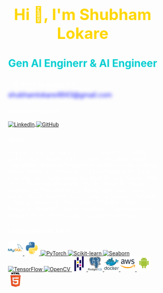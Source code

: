 <div style="background-image: url('https://drive.google.com/uc?id=1cfibe3k7D78yCx_cK0YK_doIAd5UOWf_'); background-size: cover; background-position: center; padding: 50px; height: 100vh;">
  <h1 align="center" style="color: #FFD700; font-size: 3em; font-weight: bold;">Hi 👋, I'm Shubham Lokare</h1>
  <h3 align="center" style="color: #00CED1; font-size: 2em;">Gen AI Enginerr & AI Engineer</h3>

  <p align="left" style="color: white; font-size: 18px;">
    - 📫 How to reach me 
    <span style="color: blue; filter: blur(5px); cursor: pointer;" onmouseover="this.style.filter='none'" onmouseout="this.style.filter='blur(5px)'">
      shubhamlokare4843@gmail.com
    </span>
  </p>

  <h3 align="left" style="color: white;">Connect with me:</h3>
  <p align="left">
    <a href="https://www.linkedin.com/in/shubhamlokare-aiengineer/" target="blank">
      <img align="center" src="https://raw.githubusercontent.com/rahuldkjain/github-profile-readme-generator/master/src/images/icons/Social/linked-in-alt.svg" alt="LinkedIn" height="30" width="40" />
    </a>
    <a href="https://github.com/shubhaml4843" target="blank">
      <img align="center" src="https://raw.githubusercontent.com/rahuldkjain/github-profile-readme-generator/master/src/images/icons/Social/github.svg" alt="GitHub" height="30" width="40" />
    </a>
  </p>

  <h3 align="left" style="color: white;">Skills:</h3>
  <p align="left" style="color: white;">
    - Python  
    - Machine Learning  
    - SQL  
    - OpenCV  
    - Computer Vision  
    - BERT  
    - NLTK  
    - AWS  
    - Transformer  
    - RAG  
    - AWS SageMaker  
    - Business Requirement Analysis  
    - ANN (Artificial Neural Networks)  
    - Regression  
    - Data Visualization  
    - Deep Learning  
    - LLM (Large Language Models)  
    - LangChain  
    - RNN (Recurrent Neural Networks)  
    - YOLO  
    - Power BI  
    - Cluster Analysis  
    - CNN (Convolutional Neural Networks)  
    - Keras  
    - GenAI  
    - TensorFlow  
    - Numpy  
    - Statistical Analysis  
    - PyTorch  
    - Pandas  
    - Matplotlib  
    - Scikit-learn  
    - PySpark  
    - Data Analytics  
    - Streamlit  
    - Jupyter Notebook  
    - Exploratory Data Analysis (EDA)  
    - NLP (Natural Language Processing)
  </p>

  <h3 align="left" style="color: white;">Languages and Tools:</h3>
  <p align="left"> 
    <a href="https://www.mysql.com/" target="_blank" rel="noreferrer"> 
      <img src="https://raw.githubusercontent.com/devicons/devicon/master/icons/mysql/mysql-original-wordmark.svg" alt="MySQL" width="40" height="40"/> 
    </a> 
    <a href="https://www.python.org" target="_blank" rel="noreferrer"> 
      <img src="https://raw.githubusercontent.com/devicons/devicon/master/icons/python/python-original.svg" alt="Python" width="40" height="40"/> 
    </a> 
    <a href="https://pytorch.org/" target="_blank" rel="noreferrer"> 
      <img src="https://www.vectorlogo.zone/logos/pytorch/pytorch-icon.svg" alt="PyTorch" width="40" height="40"/> 
    </a> 
    <a href="https://scikit-learn.org/" target="_blank" rel="noreferrer"> 
      <img src="https://upload.wikimedia.org/wikipedia/commons/0/05/Scikit_learn_logo_small.svg" alt="Scikit-learn" width="40" height="40"/> 
    </a> 
    <a href="https://seaborn.pydata.org/" target="_blank" rel="noreferrer"> 
      <img src="https://seaborn.pydata.org/_images/logo-mark-lightbg.svg" alt="Seaborn" width="40" height="40"/> 
    </a> 
    <a href="https://www.tensorflow.org" target="_blank" rel="noreferrer"> 
      <img src="https://www.vectorlogo.zone/logos/tensorflow/tensorflow-icon.svg" alt="TensorFlow" width="40" height="40"/> 
    </a> 
    <a href="https://opencv.org/" target="_blank" rel="noreferrer"> 
      <img src="https://www.vectorlogo.zone/logos/opencv/opencv-icon.svg" alt="OpenCV" width="40" height="40"/> 
    </a> 
    <a href="https://pandas.pydata.org/" target="_blank" rel="noreferrer"> 
      <img src="https://raw.githubusercontent.com/devicons/devicon/2ae2a900d2f041da66e950e4d48052658d850630/icons/pandas/pandas-original.svg" alt="Pandas" width="40" height="40"/> 
    </a> 
    <a href="https://www.postgresql.org" target="_blank" rel="noreferrer"> 
      <img src="https://raw.githubusercontent.com/devicons/devicon/master/icons/postgresql/postgresql-original-wordmark.svg" alt="PostgreSQL" width="40" height="40"/> 
    </a> 
    <a href="https://www.docker.com/" target="_blank" rel="noreferrer"> 
      <img src="https://raw.githubusercontent.com/devicons/devicon/master/icons/docker/docker-original-wordmark.svg" alt="Docker" width="40" height="40"/> 
    </a> 
    <a href="https://aws.amazon.com" target="_blank" rel="noreferrer"> 
      <img src="https://raw.githubusercontent.com/devicons/devicon/master/icons/amazonwebservices/amazonwebservices-original-wordmark.svg" alt="AWS" width="40" height="40"/> 
    </a> 
    <a href="https://developer.android.com" target="_blank" rel="noreferrer"> 
      <img src="https://raw.githubusercontent.com/devicons/devicon/master/icons/android/android-original-wordmark.svg" alt="Android" width="40" height="40"/> 
    </a> 
    <a href="https://www.w3.org/html/" target="_blank" rel="noreferrer"> 
      <img src="https://raw.githubusercontent.com/devicons/devicon/master/icons/html5/html5-original-wordmark.svg" alt="HTML5" width="40" height="40"/> 
    </a> 
  </p>
</div>
